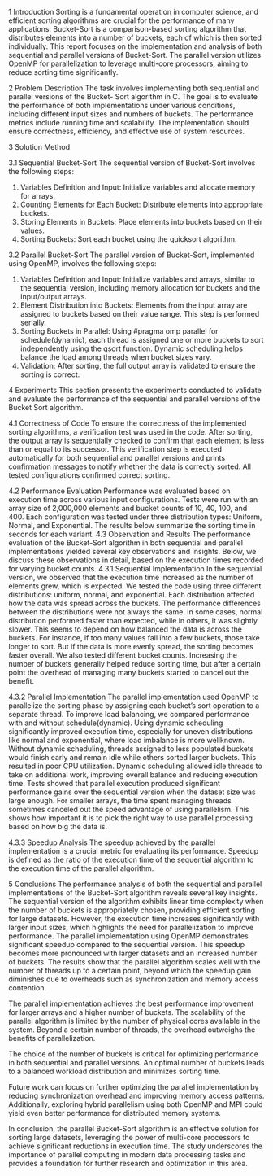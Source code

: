 1 Introduction
Sorting is a fundamental operation in computer science, and efficient sorting algorithms
are crucial for the performance of many applications. Bucket-Sort is a
comparison-based sorting algorithm that distributes elements into a number of
buckets, each of which is then sorted individually. This report focuses on the implementation
and analysis of both sequential and parallel versions of Bucket-Sort.
The parallel version utilizes OpenMP for parallelization to leverage multi-core
processors, aiming to reduce sorting time significantly.

2 Problem Description
The task involves implementing both sequential and parallel versions of the Bucket-
Sort algorithm in C. The goal is to evaluate the performance of both implementations
under various conditions, including different input sizes and numbers of
buckets. The performance metrics include running time and scalability. The implementation
should ensure correctness, efficiency, and effective use of system resources.

3 Solution Method

3.1 Sequential Bucket-Sort
The sequential version of Bucket-Sort involves the following steps:
1. Variables Definition and Input: Initialize variables and allocate memory
for arrays.
2. Counting Elements for Each Bucket: Distribute elements into appropriate
buckets.
3. Storing Elements in Buckets: Place elements into buckets based on their
values.
4. Sorting Buckets: Sort each bucket using the quicksort algorithm.

3.2 Parallel Bucket-Sort
The parallel version of Bucket-Sort, implemented using OpenMP, involves the
following steps:
1. Variables Definition and Input: Initialize variables and arrays, similar
to the sequential version, including memory allocation for buckets and the
input/output arrays.
2. Element Distribution into Buckets: Elements from the input array are
assigned to buckets based on their value range. This step is performed serially.
3. Sorting Buckets in Parallel: Using #pragma omp parallel for schedule(dynamic),
each thread is assigned one or more buckets to sort independently using the
qsort function. Dynamic scheduling helps balance the load among threads
when bucket sizes vary.
4. Validation: After sorting, the full output array is validated to ensure the
sorting is correct.

4 Experiments
This section presents the experiments conducted to validate and evaluate the performance
of the sequential and parallel versions of the Bucket Sort algorithm.

4.1 Correctness of Code
To ensure the correctness of the implemented sorting algorithms, a verification test
was used in the code. After sorting, the output array is sequentially checked to confirm that each element is less than or equal to its successor. This verification
step is executed automatically for both sequential and parallel versions and prints
confirmation messages to notify whether the data is correctly sorted. All tested
configurations confirmed correct sorting.

4.2 Performance Evaluation
Performance was evaluated based on execution time across various input configurations.
Tests were run with an array size of 2,000,000 elements and bucket counts of
10, 40, 100, and 400. Each configuration was tested under three distribution types:
Uniform, Normal, and Exponential. The results below summarize the sorting time
in seconds for each variant.
4.3 Observation and Results
The performance evaluation of the Bucket-Sort algorithm in both sequential and
parallel implementations yielded several key observations and insights. Below, we
discuss these observations in detail, based on the execution times recorded for
varying bucket counts.
4.3.1 Sequential Implementation
In the sequential version, we observed that the execution time increased as the
number of elements grew, which is expected. We tested the code using three different
distributions: uniform, normal, and exponential. Each distribution affected
how the data was spread across the buckets. The performance differences between
the distributions were not always the same. In some cases, normal distribution
performed faster than expected, while in others, it was slightly slower. This seems
to depend on how balanced the data is across the buckets. For instance, if too many values fall into a few buckets, those take longer to sort. But if the data is
more evenly spread, the sorting becomes faster overall. We also tested different
bucket counts. Increasing the number of buckets generally helped reduce sorting
time, but after a certain point the overhead of managing many buckets started to
cancel out the benefit.

4.3.2 Parallel Implementation
The parallel implementation used OpenMP to parallelize the sorting phase by
assigning each bucket’s sort operation to a separate thread. To improve load
balancing, we compared performance with and without schedule(dynamic). Using
dynamic scheduling significantly improved execution time, especially for uneven
distributions like normal and exponential, where load imbalance is more wellknown.
Without dynamic scheduling, threads assigned to less populated buckets
would finish early and remain idle while others sorted larger buckets. This resulted
in poor CPU utilization. Dynamic scheduling allowed idle threads to take on
additional work, improving overall balance and reducing execution time. Tests
showed that parallel execution produced significant performance gains over the
sequential version when the dataset size was large enough. For smaller arrays, the
time spent managing threads sometimes canceled out the speed advantage of using
parallelism. This shows how important it is to pick the right way to use parallel
processing based on how big the data is.

4.3.3 Speedup Analysis
The speedup achieved by the parallel implementation is a crucial metric for evaluating
its performance. Speedup is defined as the ratio of the execution time of
the sequential algorithm to the execution time of the parallel algorithm.

5 Conclusions
The performance analysis of both the sequential and parallel implementations of
the Bucket-Sort algorithm reveals several key insights. The sequential version
of the algorithm exhibits linear time complexity when the number of buckets is
appropriately chosen, providing efficient sorting for large datasets. However, the
execution time increases significantly with larger input sizes, which highlights the
need for parallelization to improve performance.
The parallel implementation using OpenMP demonstrates significant speedup compared
to the sequential version. This speedup becomes more pronounced with
larger datasets and an increased number of buckets. The results show that the
parallel algorithm scales well with the number of threads up to a certain point, beyond
which the speedup gain diminishes due to overheads such as synchronization
and memory access contention.

The parallel implementation achieves the best performance improvement for larger
arrays and a higher number of buckets.
The scalability of the parallel algorithm is limited by the number of physical cores
available in the system. Beyond a certain number of threads, the overhead outweighs
the benefits of parallelization.

The choice of the number of buckets is critical for optimizing performance in both
sequential and parallel versions. An optimal number of buckets leads to a balanced
workload distribution and minimizes sorting time.

Future work can focus on further optimizing the parallel implementation by reducing
synchronization overhead and improving memory access patterns. Additionally,
exploring hybrid parallelism using both OpenMP and MPI could yield even
better performance for distributed memory systems.

In conclusion, the parallel Bucket-Sort algorithm is an effective solution for sorting
large datasets, leveraging the power of multi-core processors to achieve significant
reductions in execution time. The study underscores the importance of parallel
computing in modern data processing tasks and provides a foundation for further
research and optimization in this area.
